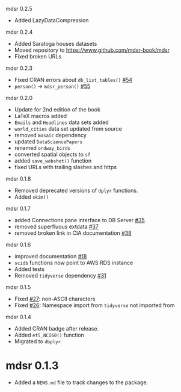 mdsr 0.2.5

* Added LazyDataCompression

mdsr 0.2.4

* Added Saratoga houses datasets
* Moved repository to https://www.github.com/mdsr-book/mdsr
* Fixed broken URLs

mdsr 0.2.3

* Fixed CRAN errors about `db_list_tables()` [#54](https://github.com/mdsr-book/mdsr/issues/54)
* `person()` -> `mdsr_person()` [#55](https://github.com/mdsr-book/mdsr/issues/55)

mdsr 0.2.0

* Update for 2nd edition of the book
* LaTeX macros added
* `Emails` and `Headlines` data sets added
* `world_cities` data set updated from source
* removed `mosaic` dependency
* updated `DataSciencePapers`
* renamed `ordway_birds`
* converted spatial objects to `sf`
* added `save_webshot()` function
* fixed URLs with trailing slashes and https

mdsr 0.1.8

* Removed deprecated versions of `dplyr` functions.
* Added `skim()`

mdsr 0.1.7

* added Connections pane interface to DB Server [#35](https://github.com/mdsr-book/mdsr/issues/35)
* removed superfluous extdata [#37](https://github.com/mdsr-book/mdsr/issues/37)
* removed broken link in CIA documentation [#38](https://github.com/mdsr-book/mdsr/issues/38)

mdsr 0.1.6

* improved documentation [#18](https://github.com/mdsr-book/mdsr/issues/18)
* `scidb` functions now point to AWS RDS instance
* Added tests
* Removed `tidyverse` dependency [#31](https://github.com/mdsr-book/mdsr/issues/31)

mdsr 0.1.5

* Fixed [#27](https://github.com/mdsr-book/mdsr/issues/27): non-ASCII characters
* Fixed [#26](https://github.com/mdsr-book/mdsr/issues/26): Namespace import from `tidyverse` not imported from

mdsr 0.1.4

* Added CRAN badge after release.
* Added `etl_NCI60()` function
* Migrated to `dbplyr`

# mdsr 0.1.3

* Added a `NEWS.md` file to track changes to the package.



